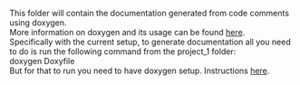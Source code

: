 This folder will contain the documentation generated from code comments using doxygen.  
More information on doxygen and its usage can be found [here](http://www.stack.nl/~dimitri/doxygen/index.html).  
Specifically with the current setup, to generate documentation all you need to do is run the following command from the project_1 folder:  
    doxygen Doxyfile  
But for that to run you need to have doxygen setup. Instructions [here](http://www.stack.nl/~dimitri/doxygen/manual/install.html).
